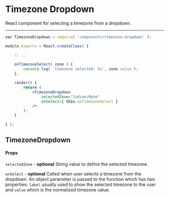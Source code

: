 Timezone Dropdown
=================

React component for selecting a timezone from a dropdown.

---

```jsx
var TimezoneDropdown = require( 'components/timezone-dropdown' );

module.exports = React.createClass( {

	// ...
	
	onTimezoneSelect( zone ) {
		console.log( `timezone selected: %s`, zone.value );
	},

	render() {
		return (
			<TimezoneDropdown
				selectedZone="Indian/Mahe"
				onSelect={ this.onTimezoneSelect }
			/>
		);
	}

} );
```
## TimezoneDropdown

#### Props

`selectedZone` - **optional** String value to define the selected timezone.

`onSelect` - **optional** Called when user selects a timezone from the
dropdown. An object parameter is passed to the function which has two
properties: `label` usually used to show the selected timezone to the user and
`value` which is the normalized timezone value.
